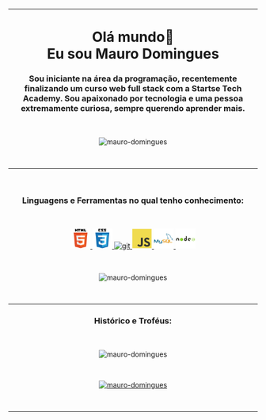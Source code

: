 <hr>

<h1 align="center">Olá mundo👋<br>Eu sou Mauro Domingues</h1>
<h3 align="center">Sou iniciante na área da programação, recentemente finalizando um curso web full stack com a Startse Tech Academy. Sou apaixonado por tecnologia e uma pessoa extremamente curiosa, sempre querendo aprender mais.</h3><br>

<!-- stats -->

<p align="center">
  <img align="center" src="https://github-readme-stats.vercel.app/api?username=Mauro-Domingues&show_icons=true&theme=highcontrast" alt="mauro-domingues"/></p><br>

<hr>

<!-- icons -->

<br><h3 align="center">Linguagens e Ferramentas no qual tenho conhecimento:</h3><br>

<p align="center">
  <a href="https://www.w3.org/html/" target="_blank" rel="noreferrer">
    <img src="https://raw.githubusercontent.com/devicons/devicon/master/icons/html5/html5-original-wordmark.svg" alt="html5" width="40" height="40"/>
  </a>
  <a href="https://www.w3schools.com/css/" target="_blank" rel="noreferrer">
    <img src="https://raw.githubusercontent.com/devicons/devicon/master/icons/css3/css3-original-wordmark.svg" alt="css3" width="40" height="40"/>
   </a>
  <a href="https://git-scm.com/" target="_blank" rel="noreferrer">
    <img src="https://www.vectorlogo.zone/logos/git-scm/git-scm-icon.svg" alt="git" width="40" height="40"/>
  </a>
  <a href="https://developer.mozilla.org/en-US/docs/Web/JavaScript" target="_blank" rel="noreferrer">
    <img src="https://raw.githubusercontent.com/devicons/devicon/master/icons/javascript/javascript-original.svg" alt="javascript" width="40" height="40"/>
  </a>
  <a href="https://www.mysql.com/" target="_blank" rel="noreferrer">
    <img src="https://raw.githubusercontent.com/devicons/devicon/master/icons/mysql/mysql-original-wordmark.svg" alt="mysql" width="40" height="40"/>
  </a>
  <a href="https://nodejs.org" target="_blank" rel="noreferrer">
    <img src="https://raw.githubusercontent.com/devicons/devicon/master/icons/nodejs/nodejs-original-wordmark.svg" alt="nodejs" width="40" height="40"/>
  </a>
 </p><br>
 
 <!-- most used languages-->

<p align="center">
  <img align="center" src="https://github-readme-stats.vercel.app/api/top-langs?username=mauro-domingues&show_icons=true&theme=highcontrast" alt="mauro-domingues"/>
</p><br>

<hr>

<!-- streak -->

<h3 align="center">Histórico e Troféus:</h3><br>

<p align="center"><img align="center" src="https://github-readme-streak-stats.herokuapp.com/?user=mauro-domingues&show_icons=true&theme=highcontrast" alt="mauro-domingues" /></p><br>

<!-- trophy -->

<p align="center">
  <a href="https://github.com/ryo-ma/github-profile-trophy">
    <img src="https://github-profile-trophy.vercel.app/?username=mauro-domingues" alt="mauro-domingues" />
  </a>
</p><br>

<hr>
